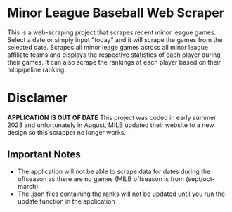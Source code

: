 # Minor League Baseball Web Scraper
This is a web-scraping project that scrapes recent minor league games. Select a date or simply input "today" and it will scrape the games from the selected date. Scrapes all minor leage games across all  minor league affiliate teams and displays the respective statistics of each player during their games. It can also scrape the rankings of each player based on their mlbpipeline ranking.
# Disclamer
**APPLICATION IS OUT OF DATE**
This project was coded in early summer 2023 and unfortunately in August, MILB updated their website to a new design so this scrapper no longer works.
## Important Notes
* The application will not be able to scrape data for dates during the offseason as there are no games (MILB offseason is from (sept/oct-march)
* The .json files containing the ranks will not be updated until you run the update function in the application
  
